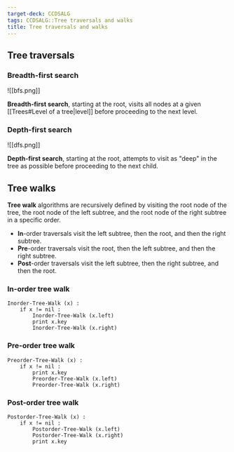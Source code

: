 ```yaml
---
target-deck: CCDSALG
tags: CCDSALG::Tree traversals and walks
title: Tree traversals and walks
---
```


## Tree traversals

<!--ID: 1723125334919-->

### Breadth-first search

![[bfs.png]]

**Breadth-first search**, starting at the root, visits all nodes at a given [[Trees#Level of a tree|level]] before proceeding to the next level.
<!--ID: 1723125334926-->

### Depth-first search

![[dfs.png]]

**Depth-first search**, starting at the root, attempts to visit as "deep" in the tree as possible before proceeding to the next child.
<!--ID: 1723125334929-->

## Tree walks

**Tree walk** algorithms are recursively defined by visiting the root node of the tree, the root node of the left subtree, and the root node of the right subtree in a specific order.
- **In**-order traversals visit the left subtree, then the root, and then the right subtree.
- **Pre**-order traversals visit the root, then the left subtree, and then the right subtree.
- **Post**-order traversals visit the left subtree, then the right subtree, and then the root.
<!--ID: 1723125334933-->

### In-order tree walk

```
Inorder-Tree-Walk (x) :
    if x != nil :
        Inorder-Tree-Walk (x.left)
        print x.key
        Inorder-Tree-Walk (x.right)
```

<!--ID: 1723125334936-->

### Pre-order tree walk

```
Preorder-Tree-Walk (x) :
    if x != nil :
        print x.key
        Preorder-Tree-Walk (x.left)
        Preorder-Tree-Walk (x.right)
```

<!--ID: 1723125334939-->

### Post-order tree walk

```
Postorder-Tree-Walk (x) :
    if x != nil :
        Postorder-Tree-Walk (x.left)
        Postorder-Tree-Walk (x.right)
        print x.key
```

<!--ID: 1723125334942-->
